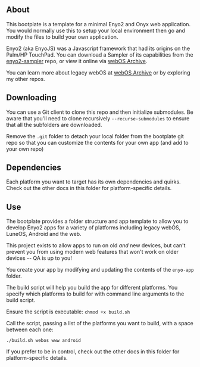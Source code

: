 ## About

This bootplate is a template for a minimal Enyo2 and Onyx web application.
You would normally use this to setup your local environment then go and modify the
files to build your own application.

Enyo2 (aka EnyoJS) was a Javascript framework that had its origins on the Palm/HP TouchPad.
You can download a Sampler of its capabilities from the [enyo2-sampler](https://github.com/codepoet80/enyo2-sampler) repo, or view it online via [webOS Archive](http://www.webosarchive.com/enyo2sampler).

You can learn more about legacy webOS at [webOS Archive](http://www.webosarchive.com/) or by exploring my other repos.

## Downloading

You can use a Git client to clone this repo and then initialize
submodules. Be aware that you'll need to clone recursively `--recurse-submodules`
to ensure that all the subfolders are downloaded.

Remove the `.git` folder to detach your local folder from the bootplate git repo
so that you can customize the contents for your own app (and add to your own repo)

## Dependencies

Each platform you want to target has its own dependencies and quirks. Check out the other docs in this folder for platform-specific details.

## Use

The bootplate provides a folder structure and app template to allow you to develop
Enyo2 apps for a variety of platforms including legacy webOS, LuneOS, Android and the web.

This project exists to allow apps to run on old *and* new devices, but can't prevent you
from using modern web features that won't work on older devices -- QA is up to you!

You create your app by modifying and updating the contents of the `enyo-app` folder.

The build script will help you build the app for different platforms. You specify
which platforms to build for with command line arguments to the build script.

Ensure the script is executable: `chmod +x build.sh`

Call the script, passing a list of the platforms you want to build, with a space between each one:

`./build.sh webos www android`

If you prefer to be in control, check out the other docs in this folder for platform-specific details.